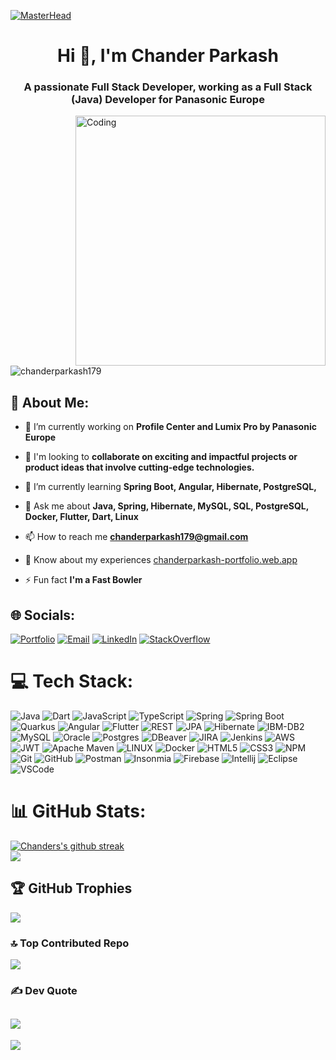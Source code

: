 [![MasterHead](https://developers.giphy.com/branch/master/static/api-512d36c09662682717108a38bbb5c57d.gif)](chanderparkash-portfolio.web.app)
<h1 align="center">Hi 👋, I'm Chander Parkash</h1>
<h3 align="center">A passionate Full Stack Developer, working as a Full Stack (Java) Developer for Panasonic Europe</h3>
<img align="right" alt="Coding" width="400" src="https://cdn.dribbble.com/users/1162077/screenshots/3848914/programmer.gif">

<p align="left"> <img src="https://komarev.com/ghpvc/?username=chanderparkash179&label=Profile%20views&color=0e75b6&style=flat" alt="chanderparkash179" /> </p>

## 💫 About Me:
- 🔭 I’m currently working on **Profile Center and Lumix Pro by Panasonic Europe**

- 🤝 I'm looking to **collaborate on exciting and impactful projects or product ideas that involve cutting-edge technologies.**<br>

- 🌱 I’m currently learning **Spring Boot, Angular, Hibernate, PostgreSQL,**

- 💬 Ask me about **Java, Spring, Hibernate, MySQL, SQL, PostgreSQL, Docker, Flutter, Dart, Linux**

- 📫 How to reach me **chanderparkash179@gmail.com**

- 📄 Know about my experiences [chanderparkash-portfolio.web.app](chanderparkash-portfolio.web.app)

- ⚡ Fun fact **I'm a Fast Bowler**

## 🌐 Socials:
[![Portfolio](https://img.shields.io/badge/🌐_Portfolio-202060)](https://github.com/ChanderParkash179/ChanderParkash179/blob/main/chanderparkash-portfolio.web.app) 
[![Email](https://img.shields.io/badge/Email-red?logo=mail.ru)](mailto:chanderparkash179@gmail.com)
[![LinkedIn](https://img.shields.io/badge/LinkedIn-%230077B5.svg?logo=linkedin&logoColor=white)](https://linkedin.com/in/chanderparkash179) 
[![StackOverflow](https://img.shields.io/badge/StackOverflow-12100E?logo=stackoverflow)](https://stackoverflow.com/users/22019464/chander-parkash) 

# 💻 Tech Stack:
![Java](https://img.shields.io/badge/Java-FF6C37?logo=java&labelColor=orange&color=orange) 
![Dart](https://img.shields.io/badge/-Dart-1434A4?logo=dart)
![JavaScript](https://img.shields.io/badge/Javascript-%23323330.svg?style=flat&logo=javascript&logoColor=%23F7DF1E) 
![TypeScript](https://img.shields.io/badge/Typescript-%23007ACC.svg?style=flat&logo=typescript&logoColor=white) 
![Spring](https://img.shields.io/badge/Spring-%236DB33F.svg?style=flat&logo=spring&logoColor=white)
![Spring Boot](https://img.shields.io/badge/Spring%20Boot-%236DB33F.svg?style=flat&logo=springboot&logoColor=white)
![Quarkus](https://img.shields.io/badge/Quarkus-%236DB33F.svg?style=flat&logo=quarkus&labelColor=black&color=black)
![Angular](https://img.shields.io/badge/-Angular-E61A1A?logo=angular)
![Flutter](https://img.shields.io/badge/-Flutter-1434A4?logo=flutter)
![REST](https://img.shields.io/badge/-REST-grey?logo=rest)
![JPA](https://img.shields.io/badge/JPA-yellow?logo=JPA) 
![Hibernate](https://img.shields.io/badge/-Hibernate-EB9315?logo=hibernate) 
![IBM-DB2](https://img.shields.io/badge/IBM_DB2-blue?logo=ibm&labelColor=blue&color=blue) 
![MySQL](https://img.shields.io/badge/MySQL-E6DBD8.svg?style=flat&logo=mysql&labelColor=white&color=white) 
![Oracle](https://img.shields.io/badge/Oracle-F80000?style=flat&logo=oracle&logoColor=white) 
![Postgres](https://img.shields.io/badge/Postgres-%23316192.svg?style=flat&logo=postgresql&logoColor=white) 
![DBeaver](https://img.shields.io/badge/DBeaver-966A43.svg?style=flat&logo=dbeaver?style=flat) 
![JIRA](https://img.shields.io/badge/JIRA-1434A4.svg?style=flat&logo=jira) 
![Jenkins](https://img.shields.io/badge/Jenkins-E6DBD8.svg?style=flat&logo=jenkins)
![AWS](https://img.shields.io/badge/AWS-%23FF9900.svg?style=flat&logo=amazon-aws&logoColor=white) 
![JWT](https://img.shields.io/badge/JWT-black?style=flat&logo=JSON%20web%20tokens) 
![Apache Maven](https://img.shields.io/badge/Apache%20Maven-C71A36?style=flat&logo=Apache%20Maven&logoColor=white) 
![LINUX](https://img.shields.io/badge/Linux-FCC624?style=flat&logo=linux&logoColor=black) 
![Docker](https://img.shields.io/badge/Docker-%230db7ed.svg?style=flat&logo=docker&logoColor=white) 
![HTML5](https://img.shields.io/badge/HTML5-%23E34F26.svg?style=flat&logo=html5&logoColor=white) 
![CSS3](https://img.shields.io/badge/CSS3-%231572B6.svg?style=flat&logo=css3&logoColor=white) 
![NPM](https://img.shields.io/badge/NPM-%23000000.svg?style=flat&logo=npm&logoColor=white) 
![Git](https://img.shields.io/badge/-Git-orange?logo=git&labelColor=white&color=white) 
![GitHub](https://img.shields.io/badge/-GitHub-%23591792?logo=github&labelColor=%23591792&color=%23591792) 
![Postman](https://img.shields.io/badge/Postman-FF6C37?style=flat&logo=postman&logoColor=white) 
![Insonmia](https://img.shields.io/badge/Insomnia-FF6C37?logo=insomnia&labelColor=%23591792&color=%23591792) 
![Firebase](https://img.shields.io/badge/Firebase-%23039BE5.svg?style=flat&logo=firebase) 
![Intellij](https://img.shields.io/badge/-Intellij-white?logo=intellij-idea&logoColor=black) 
![Eclipse](https://img.shields.io/badge/-Eclipse-D0CCCB?logo=eclipse&logoColor=5A07B2) 
![VSCode](https://img.shields.io/badge/VSCode-007ACC?logo=visual%20studio%20code&logoColor=ffffff)

# 📊 GitHub Stats:
[![Chanders's github streak](https://github-readme-streak-stats.herokuapp.com/?user=ChanderParkash179&theme=blue-green)](https://github.com/ChanderParkash179/github-readme-streak-stats)<br>
![](https://github-readme-stats.vercel.app/api/top-langs/?username=ChanderParkash179&theme=gotham&hide_border=false&include_all_commits=true&count_private=true&layout=compact)

## 🏆 GitHub Trophies
![](https://github-profile-trophy.vercel.app/?username=ChanderParkash179&theme=darkhub&no-frame=false&no-bg=false&margin-w=4)

### 🔝 Top Contributed Repo
![](https://github-contributor-stats.vercel.app/api?username=ChanderParkash179&limit=5&theme=dark&combine_all_yearly_contributions=true)

### ✍️ Dev Quote
![](https://quotes-github-readme.vercel.app/api?type=horizontal&theme=gruvbox)
---
[![](https://visitcount.itsvg.in/api?id=ChanderParkash179&label=Weekly%20Profile%20Views&pretty=false)](https://visitcount.itsvg.in)
